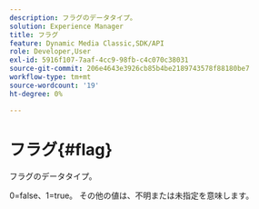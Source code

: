 ```yaml
---
description: フラグのデータタイプ。
solution: Experience Manager
title: フラグ
feature: Dynamic Media Classic,SDK/API
role: Developer,User
exl-id: 5916f107-7aaf-4cc9-98fb-c4c070c38031
source-git-commit: 206e4643e3926cb85b4be2189743578f88180be7
workflow-type: tm+mt
source-wordcount: '19'
ht-degree: 0%

---
```


# フラグ{#flag}

フラグのデータタイプ。

0=false、1=true。 その他の値は、不明または未指定を意味します。
